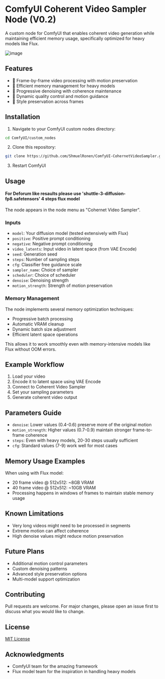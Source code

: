 # ComfyUI Coherent Video Sampler Node (V0.2)

A custom node for ComfyUI that enables coherent video generation while maintaining efficient memory usage, specifically optimized for heavy models like Flux.

![image](https://github.com/user-attachments/assets/9b97aa0e-fcec-4dc6-8843-f5b1416aa66b)


## Features

- 🎥 Frame-by-frame video processing with motion preservation
- 🧠 Efficient memory management for heavy models
- 🔄 Progressive denoising with coherence maintenance
- 💫 Dynamic quality control and motion guidance
- 🎨 Style preservation across frames

## Installation

1. Navigate to your ComfyUI custom nodes directory:
```bash
cd ComfyUI/custom_nodes
```

2. Clone this repository:
```bash
git clone https://github.com/ShmuelRonen/ComfyUI-CohernetVideoSampler.git
```

3. Restart ComfyUI

## Usage

#### For Deforum like resaults please use 'shuttle-3-diffusion-fp8.safetensors' 4 steps flux model

The node appears in the node menu as "Cohernet Video Sampler". 

### Inputs
- `model`: Your diffusion model (tested extensively with Flux)
- `positive`: Positive prompt conditioning
- `negative`: Negative prompt conditioning
- `video_latents`: Input video in latent space (from VAE Encode)
- `seed`: Generation seed
- `steps`: Number of sampling steps
- `cfg`: Classifier free guidance scale
- `sampler_name`: Choice of sampler
- `scheduler`: Choice of scheduler
- `denoise`: Denoising strength
- `motion_strength`: Strength of motion preservation

### Memory Management
The node implements several memory optimization techniques:
- Progressive batch processing
- Automatic VRAM cleanup
- Dynamic batch size adjustment
- Efficient latent space operations

This allows it to work smoothly even with memory-intensive models like Flux without OOM errors.

## Example Workflow

1. Load your video
2. Encode it to latent space using VAE Encode
3. Connect to Coherent Video Sampler
4. Set your sampling parameters
5. Generate coherent video output

## Parameters Guide

- `denoise`: Lower values (0.4-0.6) preserve more of the original motion
- `motion_strength`: Higher values (0.7-0.9) maintain stronger frame-to-frame coherence
- `steps`: Even with heavy models, 20-30 steps usually sufficient
- `cfg`: Standard values (7-9) work well for most cases

## Memory Usage Examples

When using with Flux model:
- 20 frame video @ 512x512: ~8GB VRAM
- 40 frame video @ 512x512: ~10GB VRAM
- Processing happens in windows of frames to maintain stable memory usage

## Known Limitations

- Very long videos might need to be processed in segments
- Extreme motion can affect coherence
- High denoise values might reduce motion preservation

## Future Plans

- Additional motion control parameters
- Custom denoising patterns
- Advanced style preservation options
- Multi-model support optimization

## Contributing

Pull requests are welcome. For major changes, please open an issue first to discuss what you would like to change.

## License

[MIT License](LICENSE)

## Acknowledgments

- ComfyUI team for the amazing framework
- Flux model team for the inspiration in handling heavy models
```
